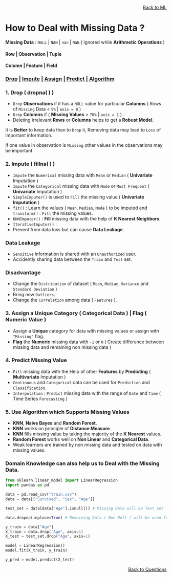 <p align='right'><a align="right" href="https://github.com/KIRANKUMAR7296/Library/blob/main/Machine%20Learning/Machine%20Learning%20Models.md">Back to ML</a></p>

# How to Deal with Missing Data ?

**Missing Data** : `NULL` | `NAN` | `nan` | `NaN` ( Ignored while **Arithmetic Operations** )

#### Row | Observation | Tuple

#### Column | Feature | Field

<h3><a href="#del">Drop</a> | <a href="#impute">Impute</a> | <a href="#assign">Assign</a> | <a href="#predict">Predict</a> | <a href="#algo">Algorithm</a></h3>

<h3 name="del"> 1. Drop ( dropna( ) )</h3>

- `Drop` **Observations** if it has a `NULL` value for particular **Columns** ( Rows of `Missing` Data < `5%` | `axis = 0` )
- `Drop` **Columns** if ( **Missing Values** > `70%` | `axis = 1` )
- Deleting irrelevant **Rows** or **Columns** helps to get a **Robust Model**.

It is **Better** to keep data than to `Drop` it, Removing data may lead to `Loss` of important information.

If one value in observation is `Missing` other values in the observations may be important.

<h3 name="impute"> 2. Impute ( fillna( ) )</h3>

- `Impute` the `Numerical` missing data with `Mean` or `Median` ( **Univariate** Imputation ) 
- `Impute` the `Categorical` missing data with `Mode` or `Most Frequent` (  **Univariate** Imputation ) 
- `SimpleImputer()` is used to `Fill` the missing value ( **Univariate Imputation** ) 
- `fit()` : Learn the values ( `Mean`, `Median`, `Mode` ) to be imputed and `transform()` : `Fill` the missing values.
- `KNNImputer()` : **Fill** missing data with the help of **K Nearest Neighbors**.
- `IterativeImputer()` : 
- Prevent from data loss but can cause **Data Leakage**.

### Data Leakage 
- `Sensitive` information is shared with an `Unauthorized` user.
- Accidently sharing data between the `Train` and `Test` set.

### Disadvantage

- Change the `Distribution` of dataset ( `Mean`, `Median`, `Variance` and `Standard Deviation` )
- Bring new `Outliers`.
- Change the `Correlation` among data ( `Features` ).

<h3 name="assign"> 3. Assign a Unique Category ( Categorical Data ) | Flag ( Numeric Value )</h3>

- Assign a **Unique** category for data with missing values or assign with `"Missing"` flag.
- **Flag** the **Numeric** missing data with `-1` or `0` ( Create difference between missing data and remaining non missing data ) 

<h3 name="predict"> 4. Predict Missing Value</h3>

- `Fill` missing data with the Help of other **Features** by **Predicting** ( **Multivariate** Imputation ) 
- `Continuous` and `Categorical` data can be used for `Prediction` and `Classification`.
- `Interpolation` : `Predict` missing data with the range of `Date` and `Time` ( Time Series `Forecasting` ) 

<h3 name="algo"> 5. Use Algorithm which Supports Missing Values</h3>

- **KNN**, **Naive Bayes** and **Random Forest**.
- **KNN** works on principle of **Distance Measure**.
- **KNN** fills missing value by taking the majority of the **K Nearest** values.
- **Random Forest** works well on **Non Linear** and **Categorical Data**.
- Weak learners are trained by non missing data and tested on data with missing values.

### Domain Knowledge can also help us to Deal with the Missing Data.

```python
from sklearn.linear_model import LinearRegression
import pandas as pd

data = pd.read_csv("train.csv")
data = data[["Survived", "Sex", "Age"]]

test_set = data[data["Age"].isnull()] # Missing Data will be Test Set

data.dropna(inplace=True) # Remaining Data ( Non Null ) will be used for Training the Model

y_train = data["Age"]
X_train = data.drop("Age", axis=1)
X_test = test_set.drop("Age", axis=1)

model = LinearRegression()
model.fit(X_train, y_train)

y_pred = model.predict(X_test)
```

<p align='right'><a align="right" href="https://github.com/KIRANKUMAR7296/Library/blob/main/Interview.md">Back to Questions</a></p>
